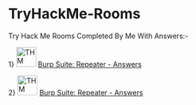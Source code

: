 # TryHackMe-Rooms

Try Hack Me Rooms Completed By Me With Answers:-

1} <img src="https://github.com/Yash22222/TryHackMe-Rooms/assets/97459174/374d011f-c98b-46a8-8388-96e8c2a82dd0" alt="THM" width="40" height="40"> <a href="https://assets.tryhackme.com/room-banners/burpsuite.svg">Burp Suite: Repeater - </a> <a href="https://github.com/Yash22222/TryHackMe-Rooms/blob/main/Burp%20Suite%3A%20Repeater">Answers</a>

2} <img src="https://github.com/Yash22222/TryHackMe-Rooms/blob/main/Red%20Team%20Engagements" alt="THM" width="40" height="40"> <a href="https://tryhackme-images.s3.amazonaws.com/room-icons/f01d8f4f6c91a870f84c9db7b0650092.png">Burp Suite: Repeater - </a> <a href="https://github.com/Yash22222/TryHackMe-Rooms/blob/main/Burp%20Suite%3A%20Repeater">Answers</a>

